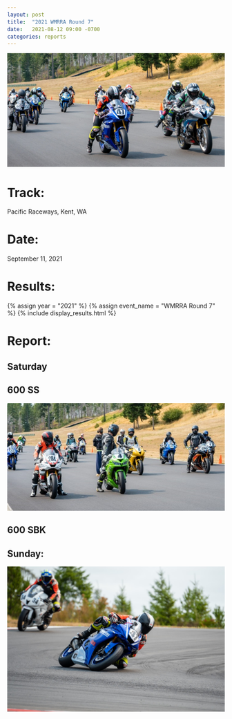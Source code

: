 ```yaml
---
layout: post
title:  "2021 WMRRA Round 7"
date:   2021-08-12 09:00 -0700
categories: reports
---
```


![Photo by Stevenson Foto](/img/race-report-photos/2021/2021-wmrra-r6-grid.jpg)

# Track:
Pacific Raceways, Kent, WA

# Date:
September 11, 2021

# Results:
{% assign year = "2021" %}
{% assign event_name = "WMRRA Round 7" %}
{% include display_results.html %}

# Report:

## Saturday

## 600 SS

![Photo by Stevenson Foto](/img/race-report-photos/2021/2021-wmrra-r6-paul-grid.jpg)



## 600 SBK


## Sunday:



![Photo by Stevenson Foto](/img/race-report-photos/2021/2021-wmrra-r6-t13.jpg)